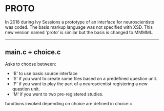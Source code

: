 # PROTO

In 2018 during Ivy Sessions a prototype of an interface for neuroscientists was coded. The basis markup language was not specified with XSD.
This new version named 'proto' is similar but the basis is changed to MMMML.

---

## main.c + choice.c

Asks to choose between:
- 'B' to use basic source interface
- 'S' if you want to create some files based on a predefined question unit.
- 'P' if you want to play the part of a neuroscientist registering a new question unit.
- 'M' if you want to two pre-registered studies.

fundtions invoked depending on choice are defined in choice.c
